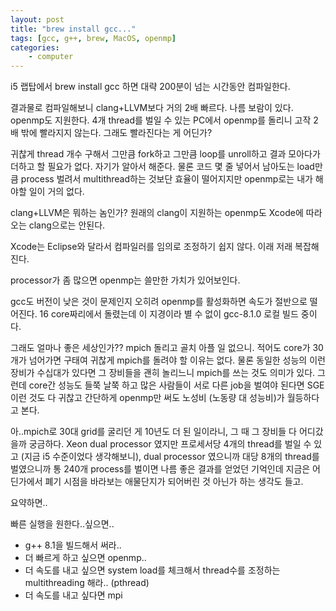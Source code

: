 ```yaml
---
layout: post
title: "brew install gcc..."
tags: [gcc, g++, brew, MacOS, openmp]
categories:
    - computer
---
```


i5 랩탑에서 brew install gcc 하면 대략 200분이 넘는 시간동안 컴파일한다. 

결과물로 컴파일해보니 clang+LLVM보다 거의 2배 빠르다. 나름 보람이 있다. openmp도 지원한다. 4개 thread를 벌일 수 있는 PC에서 openmp를 돌리니 고작 2배 밖에 빨라지지 않는다. 그래도 빨라진다는 게 어딘가?

귀찮게 thread 개수 구해서 그만큼 fork하고 그만큼 loop를 unroll하고 결과 모아다가 더하고 할 필요가 없다. 자기가 알아서 해준다. 물론 코드 몇 줄 넣어서 남아도는 load만큼 process 벌려서 multithread하는 것보단 효율이 떨어지지만 openmp로는 내가 해야할 일이 거의 없다.

clang+LLVM은 뭐하는 놈인가? 원래의 clang이 지원하는 openmp도 Xcode에 따라오는 clang으로는 안된다. 

Xcode는 Eclipse와 달라서 컴파일러를 임의로 조정하기 쉽지 않다. 이래 저래 복잡해진다. 

processor가 좀 많으면 openmp는 쓸만한 가치가 있어보인다.

gcc도 버전이 낮은 것이 문제인지 오히려 openmp를 활성화하면 속도가 절반으로 떨어진다. 16 core짜리에서 돌렸는데 이 지경이라 별 수 없이 gcc-8.1.0 로컬 빌드 중이다.

그래도 얼마나 좋은 세상인가?? mpich 돌리고 골치 아플 일 없으니. 적어도 core가 30개가 넘어가면 구태여 귀찮게 mpich를 돌려야 할 이유는 없다. 물론 동일한 성능의 이런 장비가 수십대가 있다면 그 장비들을 괜히 놀리느니 mpich를 쓰는 것도 의미가 있다. 그런데 core간 성능도 들쭉 날쭉 하고 많은 사람들이 서로 다른 job을 벌여야 된다면 SGE 이런 것도 다 귀찮고 간단하게 openmp만 써도 노성비 (노동량 대 성능비)가 월등하다고 본다.

아..mpich로 30대 grid를 굴리던 게 10년도 더 된 일이라니, 그 때 그 장비들 다 어디갔을까 궁금하다. Xeon dual processor 였지만 프로세서당 4개의 thread를 벌일 수 있고 (지금 i5 수준이었다 생각해보니), dual processor 였으니까 대당 8개의 thread를 벌였으니까 통 240개 process를 벌이면 나름 좋은 결과를 얻었던 기억인데 지금은 어딘가에서 폐기 시점을 바라보는 애물단지가 되어버린 것 아닌가 하는 생각도 들고. 

요약하면..

빠른 실행을 원한다..싶으면..

- g++ 8.1을 빌드해서 써라..
- 더 빠르게 하고 싶으면 openmp..
- 더 속도를 내고 싶으면 system load를 체크해서 thread수를 조정하는 multithreading 해라.. (pthread)
- 더 속도를 내고 싶다면 mpi


